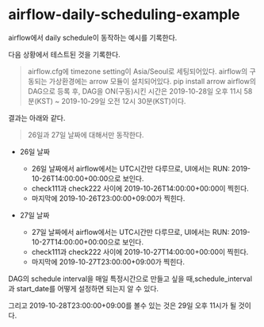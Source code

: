 # airflow-daily-scheduling-example

airflow에서 daily schedule이 동작하는 예시를 기록한다.

다음 상황에서 테스트된 것을 기록한다.
> airflow.cfg에 timezone setting이 Asia/Seoul로 세팅되어있다.
> airflow의 구동되는 가상환경에는 arrow 모듈이 설치되어있다. pip install arrow
> airflow의 DAG으로 등록 후, DAG을 ON(구동)시킨 시간은 2019-10-28일 오후 11시 58분(KST) ~ 2019-10-29일 오전 12시 30분(KST)이다.

결과는 아래와 같다.
> 26일과 27일 날짜에 대해서만 동작한다.

- 26일 날짜
    - 26일 날짜에서 airflow에서는 UTC시간만 다루므로, UI에서는 RUN: 2019-10-26T14:00:00+00:00으로 보인다.
    - check111과 check222 사이에 2019-10-26T14:00:00+00:00이 찍힌다.
    - 마지막에 2019-10-26T23:00:00+09:00가 찍힌다. 

- 27일 날짜
    - 27일 날짜에서 airflow에서는 UTC시간만 다루므로, UI에서는 RUN: 2019-10-27T14:00:00+00:00으로 보인다.
    - check111과 check222 사이에 2019-10-27T14:00:00+00:00이 찍힌다.
    - 마지막에 2019-10-27T23:00:00+09:00가 찍힌다. 
    
DAG의 schedule interval을 매일 특정시간으로 만들고 싶을 때,schedule_interval과 start_date를 어떻게 설정하면 되는지 알 수 있다.

그리고 2019-10-28T23:00:00+09:00를 볼수 있는 것은 29일 오후 11시가 될 것이다.
